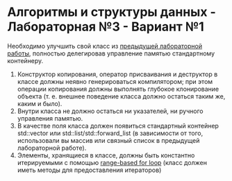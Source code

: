 # Алгоритмы и структуры данных - Лабораторная №3 - Вариант №1

Необходимо улучшить свой класс из [предыдущей лабораторной работы](https://github.com/eeeeagle/AlDS_1.2), полностью делегировав управление памятью стандартному контейнеру.
1. Конструктор копирования, оператор присваивания и деструктор в классе должны неявно
генерироваться компилятором; при этом операции копирования должны выполнять глубокое
клонирование объекта (т. е. внешнее поведение класса должно остаться таким же, каким и было).
2. Внутри класса не должно остаться ни указателей, ни ручного управления памятью.
3. В качестве поля класса должен появиться стандартный контейнер std::vector или
std::list/std::forward_list (в зависимости от того, использовали вы массив или связный
список в предыдущей лабораторной работе).
4. Элементы, хранящиеся в классе, должны быть константно итерируемыми с помощью [range-based for loop](https://en.cppreference.com/w/cpp/language/range-for)
(класс должен иметь методы для предоставления итераторов)
